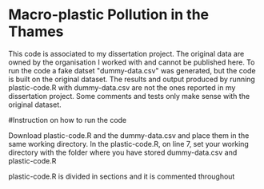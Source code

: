 # Macro-plastic Pollution in the Thames

This code is associated to my dissertation project.
The original data are owned by the organisation I worked with and cannot be published here. To run the code a fake datset "dummy-data.csv" was generated, but the code is built on the original dataset. 
The results and output produced by running plastic-code.R with dummy-data.csv are not the ones reported in my dissertation project. Some comments and tests only make sense with the original dataset.

#Instruction on how to run the code

Download plastic-code.R and the dummy-data.csv and place them in the same working directory.
In the plastic-code.R, on line 7, set your working directory with the folder where you have stored dummy-data.csv and plastic-code.R

plastic-code.R is divided in sections and it is commented throughout